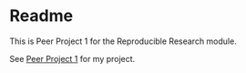 
# Readme

This is Peer Project 1 for the Reproducible Research module.

See [Peer Project 1](PA1_template.md) for my project.